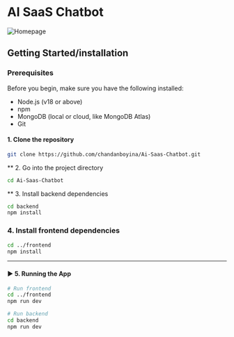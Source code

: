 # AI SaaS Chatbot 

![Homepage](screenshots/homepage.png)

## Getting Started/installation

### Prerequisites

Before you begin, make sure you have the following installed:
- Node.js (v18 or above)
- npm 
- MongoDB (local or cloud, like MongoDB Atlas)
- Git

#### 1. Clone the repository
```bash
git clone https://github.com/chandanboyina/Ai-Saas-Chatbot.git
```

** 2. Go into the project directory
```bash
cd Ai-Saas-Chatbot
```

** 3. Install backend dependencies
```bash
cd backend
npm install
```

### 4. Install frontend dependencies
```bash
cd ../frontend
npm install
```






---

#### ▶️ **5. Running the App**

```bash
# Run frontend
cd ../frontend
npm run dev

# Run backend
cd backend
npm run dev
```




